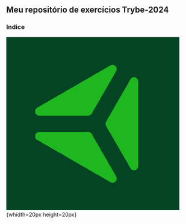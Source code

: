  ## Meu repositório de exercícios Trybe-2024 ##
 ### Indice ###
 !["logo"](Importante/img/ty.png){whidth=20px height=20px}


 

